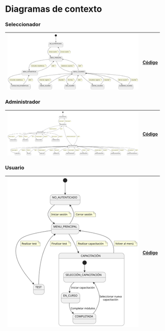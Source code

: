 # Diagramas de contexto

### Seleccionador

|![Diagrama de Contexto](/documentos/imagenes/casos_de_uso/diagramas_contexto/diagrama_contexto_seleccionador.svg)|[Código](/casos_de_uso/diagramas_de_contexto/diagrama_contexto_seleccionador.puml)|
|---|---|

### Administrador

|![Diagrama de Contexto](/documentos/imagenes/casos_de_uso/diagramas_contexto/diagrama_contexto_administrador.svg)|[Código](/casos_de_uso/diagramas_de_contexto/diagrama_contexto_administrador.puml)|
|---|---|

### Usuario

|![Diagrama de Contexto](/documentos/imagenes/casos_de_uso/diagramas_contexto/diagrama_contexto_postulante.svg)|[Código](/casos_de_uso/diagramas_de_contexto/diagrama_contexto_postulante.puml)|
|---|---|